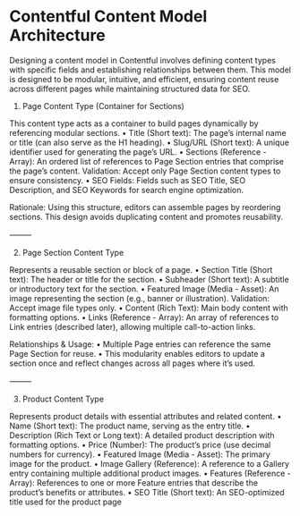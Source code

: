 
# Contentful Content Model Architecture

Designing a content model in Contentful involves defining content types with specific fields and establishing relationships between them. This model is designed to be modular, intuitive, and efficient, ensuring content reuse across different pages while maintaining structured data for SEO.

1. Page Content Type (Container for Sections)

This content type acts as a container to build pages dynamically by referencing modular sections.
 • Title (Short text):
The page’s internal name or title (can also serve as the H1 heading).
 • Slug/URL (Short text):
A unique identifier used for generating the page’s URL.
 • Sections (Reference - Array):
An ordered list of references to Page Section entries that comprise the page’s content.
Validation: Accept only Page Section content types to ensure consistency.
 • SEO Fields:
Fields such as SEO Title, SEO Description, and SEO Keywords for search engine optimization.

Rationale: Using this structure, editors can assemble pages by reordering sections. This design avoids duplicating content and promotes reusability.

⸻

2. Page Section Content Type

Represents a reusable section or block of a page.
 • Section Title (Short text):
The header or title for the section.
 • Subheader (Short text):
A subtitle or introductory text for the section.
 • Featured Image (Media - Asset):
An image representing the section (e.g., banner or illustration).
Validation: Accept image file types only.
 • Content (Rich Text):
Main body content with formatting options.
 • Links (Reference - Array):
An array of references to Link entries (described later), allowing multiple call-to-action links.

Relationships & Usage:
 • Multiple Page entries can reference the same Page Section for reuse.
 • This modularity enables editors to update a section once and reflect changes across all pages where it’s used.

⸻

3. Product Content Type

Represents product details with essential attributes and related content.
 • Name (Short text):
The product name, serving as the entry title.
 • Description (Rich Text or Long text):
A detailed product description with formatting options.
 • Price (Number):
The product’s price (use decimal numbers for currency).
 • Featured Image (Media - Asset):
The primary image for the product.
 • Image Gallery (Reference):
A reference to a Gallery entry containing multiple additional product images.
 • Features (Reference - Array):
References to one or more Feature entries that describe the product’s benefits or attributes.
 • SEO Title (Short text):
An SEO-optimized title used for the product page <title> tag.
 • SEO Description (Short text):
A meta description used in the <meta name="description"> tag (ideally 155–160 characters).
 • SEO Keywords (Array - Short text):
An array of keyword tags to enhance searchability.

Relationships & Usage:
 • By referencing Feature and Gallery entries, product details remain modular and easily maintainable.
 • SEO fields ensure that each product page is optimized for search engines.

⸻

4. Feature Content Type

Defines reusable features that can be associated with products or used elsewhere.
 • Name (Short text):
The name of the feature (e.g., “Waterproof”).
 • Description (Short text or Long text):
A brief description of the feature.
 • Icon (Media - Asset, Optional):
An optional icon representing the feature.

Relationships & Usage:
 • Feature entries can be referenced by multiple products, ensuring that any updates to the feature are reflected wherever it is used.

⸻

5. Gallery Content Type

Serves as a container for multiple images.
 • Title (Short text):
Name of the gallery (e.g., “Product X Gallery”).
 • Images (Media - Asset Array):
An array field for uploading or selecting multiple image assets.
Validation: Enforce file type restrictions to ensure only images are added.

Relationships & Usage:
 • A Gallery entry can be referenced by a Product or other content types, making it easier to manage image collections separately.

⸻

6. Link Content Type (Optional for Reusable Links)

Provides a structured way to manage links across various sections.
 • Link Text (Short text):
The display text for the link (e.g., “Learn More”).
 • URL (Short text):
The destination URL or relative path.
 • Target (Optional Boolean or Short text):
Indicates if the link should open in a new tab/window.

Usage:
 • Using a dedicated Link content type ensures consistency in link formatting and makes links reusable across multiple sections.

⸻

7. Modular Approach & Reusability

Key principles include:
 • Reusable Sections:
Create Page Section entries as independent components that can be mixed and matched across pages.
 • Shared Content via References:
Use reference fields to link features and links to products or sections, ensuring a single source of truth.
 • Scalability:
The clear separation between content types (e.g., pages, sections, products, features, galleries) means new requirements (like testimonials or related content) can be integrated without major restructuring.
 • Editor Intuitiveness:
Focused content types simplify content entry. Each content type contains fields relevant only to its purpose, reducing complexity for content editors.
 • Validation & Consistency:
Use Contentful’s validations (field type restrictions, required fields, reference validations) to enforce data consistency and prevent errors.

⸻

8. SEO & Structured Metadata

Incorporate structured metadata to optimize content for search engines:
 • SEO Title:
A short text field for the meta title (used in <title> tags).
 • SEO Description:
A short text field for the meta description (used in <meta name="description"> tags).
 • SEO Keywords:
An optional array field for meta keywords or internal tagging.
 • Open Graph/Social Preview Fields (Optional):
Additional fields such as OG Title, OG Description, and OG Image can be added to improve content sharing on social platforms.

Note on Structured Data:
 • While you can include a dedicated field for custom JSON-LD (structured data), it is often more efficient for your front-end to construct JSON-LD markup dynamically using the content from these SEO fields.

⸻

Summary

This architecture defines the following modular content types:
 • Page: A container for reusable sections.
 • Page Section: Modular sections with featured image, header, subheader, content, and links.
 • Product: Structured product entries with a reference to Gallery and Feature.
 • Feature: Reusable product or general features.
 • Gallery: A collection of images.
 • Link: Structured links for use across different sections.

The design prioritizes:
 • Modularity & Reusability: Ensuring components can be shared across pages.
 • Structured Data: For SEO and metadata consistency.
 • Scalability: Allowing the model to evolve without major restructuring.
 • Editor Intuitiveness: Simplified content entry with dedicated fields and validations.

By following this model in Contentful, you create an agile content platform that is efficient both for front-end developers and content editors.

⸻
